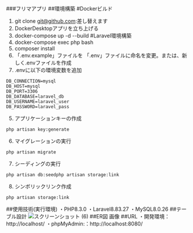 ###フリマアプリ
##環境構築
#Dockerビルド
1. git clone git@github.com:差し替えます
2. DockerDesktopアプリを立ち上げる
3. docker-compose up -d --build
#Laravel環境構築
1. docker-compose exec php bash
2. composer install
3. 「.env.example」ファイルを 「.env」ファイルに命名を変更。または、新しく.envファイルを作成
4. .envに以下の環境変数を追加
```
DB_CONNECTION=mysql
DB_HOST=mysql
DB_PORT=3306
DB_DATABASE=laravel_db
DB_USERNAME=laravel_user
DB_PASSWORD=laravel_pass
```
5. アプリケーションキーの作成
```
php artisan key:generate
```
6. マイグレーションの実行
```
php artisan migrate
```
7. シーディングの実行
```
php artisan db:seedphp artisan storage:link
```
8. シンボリックリンク作成
```
php artisan storage:link
```
##使用技術(実行環境)
・PHP8.3.0
・Laravel8.83.27
・MySQL8.0.26
##テーブル設計
![スクリーンショット (6)](https://github.com/user-attachments/assets/fb3b74d0-7e24-4364-bd28-02183508635e)
##ER図
画像
##URL
・開発環境：http://localhost/
・phpMyAdmin:：http://localhost:8080/
